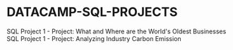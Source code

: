 # DATACAMP-SQL-PROJECTS

SQL Project 1 - Project: What and Where are the World's Oldest Businesses
SQL Project 1 - Project: Analyzing Industry Carbon Emission

